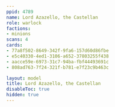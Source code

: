 ```yaml
---
ppid: 4789
name: Lord Azazello, the Castellan
role: warlock
factions:
- minions
scans: 4
cards:
- 77a8f502-8649-342f-9fa6-157d60d86fbe
- e5c40330-4ed1-3106-a652-37803255f438
- aacce59e-6973-31c7-94ba-fbf44493691c
- 808ad763-7f24-321f-b781-e7f23c9b463c

layout: model
title: Lord Azazello, the Castellan
disableToc: true
hidden: true
---
```

